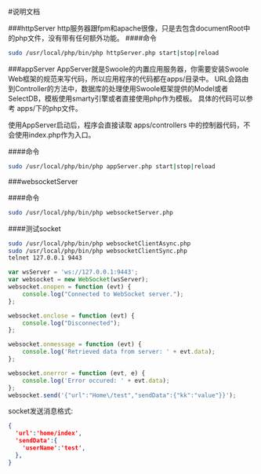 #说明文档

###httpServer
http服务器跟fpm和apache很像，只是去包含documentRoot中的php文件，没有带有任何额外功能。
####命令
```sh
sudo /usr/local/php/bin/php httpServer.php start|stop|reload
```



###appServer
AppServer就是Swoole的内置应用服务器，你需要安装Swoole Web框架的规范来写代码，所以应用程序的代码都在apps/目录中。 URL会路由到Controller的方法中，数据库的处理使用Swoole框架提供的Model或者SelectDB，模板使用smarty引擎或者直接使用php作为模板。
具体的代码可以参考 apps/下的php文件。

使用AppServer启动后，程序会直接读取 apps/controllers 中的控制器代码，不会使用index.php作为入口。

####命令
```sh
sudo /usr/local/php/bin/php appServer.php start|stop|reload
```

###websocketServer

####命令
```sh
sudo /usr/local/php/bin/php websocketServer.php
```

####测试socket
```sh
sudo /usr/local/php/bin/php websocketClientAsync.php
sudo /usr/local/php/bin/php websocketClientSync.php 
telnet 127.0.0.1 9443
```
```javascript
var wsServer = 'ws://127.0.0.1:9443';
var websocket = new WebSocket(wsServer); 
websocket.onopen = function (evt) { 
	console.log("Connected to WebSocket server.");
}; 

websocket.onclose = function (evt) { 
	console.log("Disconnected"); 
}; 

websocket.onmessage = function (evt) { 
	console.log('Retrieved data from server: ' + evt.data); 
}; 

websocket.onerror = function (evt, e) {
	console.log('Error occured: ' + evt.data);
};
websocket.send('{"url":"Home\/test","sendData":{"kk":"value"}}');
```

socket发送消息格式:
```json
{
  'url':'home/index',
  'sendData':{
    'userName':'test',
  },
}
```
